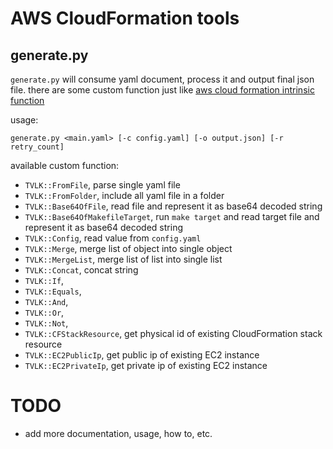 # AWS CloudFormation tools
## generate.py
`generate.py` will consume yaml document, process it and output final json file. there are some custom function just like [aws cloud formation intrinsic function](http://docs.aws.amazon.com/AWSCloudFormation/latest/UserGuide/intrinsic-function-reference.html)

usage:

    generate.py <main.yaml> [-c config.yaml] [-o output.json] [-r retry_count]

available custom function:

- `TVLK::FromFile`, parse single yaml file
- `TVLK::FromFolder`, include all yaml file in a folder
- `TVLK::Base64OfFile`, read file and represent it as base64 decoded string
- `TVLK::Base64OfMakefileTarget`, run `make target` and read target file and represent it as base64 decoded string
- `TVLK::Config`, read value from `config.yaml`
- `TVLK::Merge`, merge list of object into single object
- `TVLK::MergeList`, merge list of list into single list
- `TVLK::Concat`, concat string
- `TVLK::If`,
- `TVLK::Equals`,
- `TVLK::And`,
- `TVLK::Or`,
- `TVLK::Not`,
- `TVLK::CFStackResource`, get physical id of existing CloudFormation stack resource
- `TVLK::EC2PublicIp`, get public ip of existing EC2 instance
- `TVLK::EC2PrivateIp`, get private ip of existing EC2 instance

# TODO
- add more documentation, usage, how to, etc.

